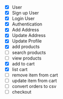 * [X]  User
* [X]  Sign up User
* [X]  Login User
* [X]  Authentication
* [X]  Add Address
* [X]  Update Address
* [X]  Update Profile
* [X]  add products
* [ ]  search products
* [ ]  view products
* [X]  add to cart
* [X]  list cart
* [ ]  remove item from cart
* [ ]  update item from cart
* [ ]  convert orders to csv
* [ ]  checkout
